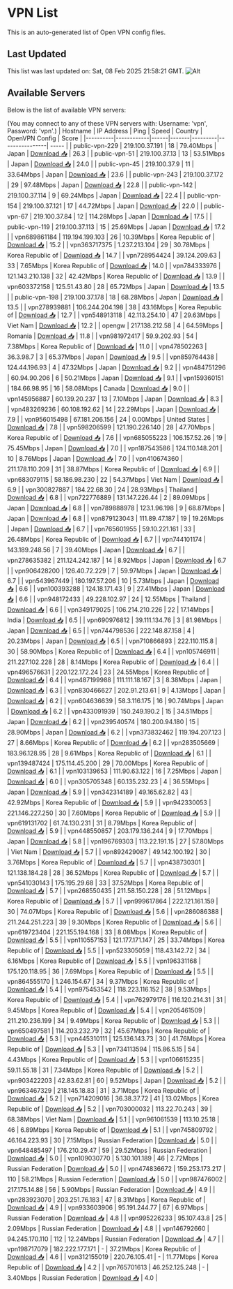 # VPN List

This is an auto-generated list of Open VPN config files.

## Last Updated

This list was last updated on: Sat, 08 Feb 2025 21:58:21 GMT.
![Alt](https://repobeats.axiom.co/api/embed/186b98318ef1479477931607c1ad7d823f12451f.svg "Repobeats analytics image")

## Available Servers

Below is the list of available VPN servers:

(You may connect to any of these VPN servers with: Username: 'vpn', Password: 'vpn'.)
| Hostname | IP Address | Ping | Speed | Country | OpenVPN Config | Score |
|----------|------------|------|-------|---------|----------------| ----- |
| public-vpn-229 | 219.100.37.191 | 18 | 79.40Mbps | Japan | [Download 📥](./configs/server_0_JP.ovpn) | 26.3 |
| public-vpn-51 | 219.100.37.13 | 13 | 53.51Mbps | Japan | [Download 📥](./configs/server_1_JP.ovpn) | 24.0 |
| public-vpn-45 | 219.100.37.9 | 11 | 33.64Mbps | Japan | [Download 📥](./configs/server_2_JP.ovpn) | 23.6 |
| public-vpn-243 | 219.100.37.172 | 29 | 97.48Mbps | Japan | [Download 📥](./configs/server_3_JP.ovpn) | 22.8 |
| public-vpn-142 | 219.100.37.114 | 9 | 69.24Mbps | Japan | [Download 📥](./configs/server_4_JP.ovpn) | 22.4 |
| public-vpn-154 | 219.100.37.121 | 17 | 44.72Mbps | Japan | [Download 📥](./configs/server_5_JP.ovpn) | 22.0 |
| public-vpn-67 | 219.100.37.84 | 12 | 114.28Mbps | Japan | [Download 📥](./configs/server_6_JP.ovpn) | 17.5 |
| public-vpn-119 | 219.100.37.113 | 15 | 25.69Mbps | Japan | [Download 📥](./configs/server_7_JP.ovpn) | 17.2 |
| vpn689861184 | 119.194.199.103 | 26 | 10.39Mbps | Korea Republic of | [Download 📥](./configs/server_8_KR.ovpn) | 15.2 |
| vpn363717375 | 1.237.213.104 | 29 | 30.78Mbps | Korea Republic of | [Download 📥](./configs/server_9_KR.ovpn) | 14.7 |
| vpn728954424 | 39.124.209.63 | 33 | 7.65Mbps | Korea Republic of | [Download 📥](./configs/server_10_KR.ovpn) | 14.0 |
| vpn784333976 | 121.143.210.138 | 32 | 42.42Mbps | Korea Republic of | [Download 📥](./configs/server_11_KR.ovpn) | 13.9 |
| vpn603372158 | 125.51.43.80 | 28 | 65.72Mbps | Japan | [Download 📥](./configs/server_12_JP.ovpn) | 13.5 |
| public-vpn-198 | 219.100.37.178 | 18 | 68.28Mbps | Japan | [Download 📥](./configs/server_13_JP.ovpn) | 13.5 |
| vpn278939881 | 106.244.204.198 | 38 | 43.16Mbps | Korea Republic of | [Download 📥](./configs/server_14_KR.ovpn) | 12.7 |
| vpn548913118 | 42.113.254.10 | 47 | 29.63Mbps | Viet Nam | [Download 📥](./configs/server_15_VN.ovpn) | 12.2 |
| opengw | 217.138.212.58 | 4 | 64.59Mbps | Romania | [Download 📥](./configs/server_16_RO.ovpn) | 11.8 |
| vpn981972417 | 59.9.202.93 | 54 | 7.38Mbps | Korea Republic of | [Download 📥](./configs/server_17_KR.ovpn) | 11.0 |
| vpn478502263 | 36.3.98.7 | 3 | 65.37Mbps | Japan | [Download 📥](./configs/server_18_JP.ovpn) | 9.5 |
| vpn859764438 | 124.44.196.93 | 4 | 47.32Mbps | Japan | [Download 📥](./configs/server_19_JP.ovpn) | 9.2 |
| vpn484751296 | 60.94.90.206 | 6 | 50.21Mbps | Japan | [Download 📥](./configs/server_20_JP.ovpn) | 9.1 |
| vpn159360151 | 184.66.98.95 | 16 | 58.08Mbps | Canada | [Download 📥](./configs/server_21_CA.ovpn) | 9.0 |
| vpn145956887 | 60.139.20.237 | 13 | 7.10Mbps | Japan | [Download 📥](./configs/server_22_JP.ovpn) | 8.3 |
| vpn483269236 | 60.108.192.62 | 14 | 22.29Mbps | Japan | [Download 📥](./configs/server_23_JP.ovpn) | 7.9 |
| vpn956015498 | 67.181.206.156 | 24 | 0.00Mbps | United States | [Download 📥](./configs/server_24_US.ovpn) | 7.8 |
| vpn598206599 | 121.190.226.140 | 28 | 47.70Mbps | Korea Republic of | [Download 📥](./configs/server_25_KR.ovpn) | 7.6 |
| vpn685055223 | 106.157.52.26 | 19 | 75.45Mbps | Japan | [Download 📥](./configs/server_26_JP.ovpn) | 7.0 |
| vpn187543586 | 124.110.148.201 | 10 | 8.76Mbps | Japan | [Download 📥](./configs/server_27_JP.ovpn) | 7.0 |
| vpn410674360 | 211.178.110.209 | 31 | 38.87Mbps | Korea Republic of | [Download 📥](./configs/server_28_KR.ovpn) | 6.9 |
| vpn683079115 | 58.186.98.230 | 22 | 54.37Mbps | Viet Nam | [Download 📥](./configs/server_29_VN.ovpn) | 6.9 |
| vpn300827887 | 184.22.68.30 | 24 | 28.93Mbps | Thailand | [Download 📥](./configs/server_30_TH.ovpn) | 6.8 |
| vpn722776889 | 131.147.226.44 | 2 | 89.09Mbps | Japan | [Download 📥](./configs/server_31_JP.ovpn) | 6.8 |
| vpn789888978 | 123.1.96.198 | 9 | 68.87Mbps | Japan | [Download 📥](./configs/server_32_JP.ovpn) | 6.8 |
| vpn879123043 | 111.89.47.187 | 19 | 19.26Mbps | Japan | [Download 📥](./configs/server_33_JP.ovpn) | 6.7 |
| vpn765601955 | 59.10.221.161 | 33 | 26.48Mbps | Korea Republic of | [Download 📥](./configs/server_34_KR.ovpn) | 6.7 |
| vpn744101174 | 143.189.248.56 | 7 | 39.40Mbps | Japan | [Download 📥](./configs/server_35_JP.ovpn) | 6.7 |
| vpn278635382 | 211.124.242.187 | 14 | 8.92Mbps | Japan | [Download 📥](./configs/server_36_JP.ovpn) | 6.7 |
| vpn906428200 | 126.40.72.229 | 7 | 59.97Mbps | Japan | [Download 📥](./configs/server_37_JP.ovpn) | 6.7 |
| vpn543967449 | 180.197.57.206 | 10 | 5.73Mbps | Japan | [Download 📥](./configs/server_38_JP.ovpn) | 6.6 |
| vpn100393288 | 124.18.171.43 | 9 | 27.41Mbps | Japan | [Download 📥](./configs/server_39_JP.ovpn) | 6.6 |
| vpn948172433 | 49.228.102.97 | 24 | 12.55Mbps | Thailand | [Download 📥](./configs/server_40_TH.ovpn) | 6.6 |
| vpn349179025 | 106.214.210.226 | 22 | 17.14Mbps | India | [Download 📥](./configs/server_41_IN.ovpn) | 6.5 |
| vpn690976812 | 39.111.134.76 | 3 | 81.98Mbps | Japan | [Download 📥](./configs/server_42_JP.ovpn) | 6.5 |
| vpn744798536 | 222.148.87.158 | 4 | 20.23Mbps | Japan | [Download 📥](./configs/server_43_JP.ovpn) | 6.5 |
| vpn710866893 | 222.110.115.8 | 30 | 58.90Mbps | Korea Republic of | [Download 📥](./configs/server_44_KR.ovpn) | 6.4 |
| vpn105746911 | 211.227.102.228 | 28 | 8.14Mbps | Korea Republic of | [Download 📥](./configs/server_45_KR.ovpn) | 6.4 |
| vpn496576631 | 220.122.172.24 | 23 | 24.55Mbps | Korea Republic of | [Download 📥](./configs/server_46_KR.ovpn) | 6.4 |
| vpn487199988 | 111.111.18.167 | 3 | 8.38Mbps | Japan | [Download 📥](./configs/server_47_JP.ovpn) | 6.3 |
| vpn830466627 | 202.91.213.61 | 9 | 4.13Mbps | Japan | [Download 📥](./configs/server_48_JP.ovpn) | 6.2 |
| vpn604636639 | 58.3.116.175 | 16 | 90.74Mbps | Japan | [Download 📥](./configs/server_49_JP.ovpn) | 6.2 |
| vpn433091939 | 150.249.190.2 | 15 | 34.51Mbps | Japan | [Download 📥](./configs/server_50_JP.ovpn) | 6.2 |
| vpn239540574 | 180.200.94.180 | 15 | 28.90Mbps | Japan | [Download 📥](./configs/server_51_JP.ovpn) | 6.2 |
| vpn373832462 | 119.194.207.123 | 27 | 8.66Mbps | Korea Republic of | [Download 📥](./configs/server_52_KR.ovpn) | 6.2 |
| vpn283505669 | 183.96.128.95 | 28 | 9.61Mbps | Korea Republic of | [Download 📥](./configs/server_53_KR.ovpn) | 6.1 |
| vpn139487424 | 175.114.45.200 | 29 | 70.00Mbps | Korea Republic of | [Download 📥](./configs/server_54_KR.ovpn) | 6.1 |
| vpn103139653 | 111.90.63.122 | 16 | 7.25Mbps | Japan | [Download 📥](./configs/server_55_JP.ovpn) | 6.0 |
| vpn305705348 | 60.135.232.23 | 4 | 36.55Mbps | Japan | [Download 📥](./configs/server_56_JP.ovpn) | 5.9 |
| vpn342314189 | 49.165.62.82 | 43 | 42.92Mbps | Korea Republic of | [Download 📥](./configs/server_57_KR.ovpn) | 5.9 |
| vpn942330053 | 221.146.227.250 | 30 | 7.60Mbps | Korea Republic of | [Download 📥](./configs/server_58_KR.ovpn) | 5.9 |
| vpn619131702 | 61.74.130.231 | 31 | 8.79Mbps | Korea Republic of | [Download 📥](./configs/server_59_KR.ovpn) | 5.9 |
| vpn448550857 | 203.179.136.244 | 9 | 17.70Mbps | Japan | [Download 📥](./configs/server_60_JP.ovpn) | 5.8 |
| vpn196769303 | 113.22.191.15 | 27 | 57.80Mbps | Viet Nam | [Download 📥](./configs/server_61_VN.ovpn) | 5.7 |
| vpn892429087 | 49.142.100.192 | 30 | 3.76Mbps | Korea Republic of | [Download 📥](./configs/server_62_KR.ovpn) | 5.7 |
| vpn438730301 | 121.138.184.28 | 28 | 36.52Mbps | Korea Republic of | [Download 📥](./configs/server_63_KR.ovpn) | 5.7 |
| vpn541030143 | 175.195.29.68 | 33 | 37.52Mbps | Korea Republic of | [Download 📥](./configs/server_64_KR.ovpn) | 5.7 |
| vpn268550435 | 211.58.150.228 | 28 | 51.12Mbps | Korea Republic of | [Download 📥](./configs/server_65_KR.ovpn) | 5.7 |
| vpn999617864 | 222.121.161.159 | 30 | 74.07Mbps | Korea Republic of | [Download 📥](./configs/server_66_KR.ovpn) | 5.6 |
| vpn286086388 | 211.244.251.223 | 39 | 9.30Mbps | Korea Republic of | [Download 📥](./configs/server_67_KR.ovpn) | 5.6 |
| vpn619723404 | 221.155.194.168 | 33 | 8.08Mbps | Korea Republic of | [Download 📥](./configs/server_68_KR.ovpn) | 5.5 |
| vpn110557153 | 121.177.171.147 | 25 | 33.74Mbps | Korea Republic of | [Download 📥](./configs/server_69_KR.ovpn) | 5.5 |
| vpn523305059 | 118.43.142.72 | 34 | 6.16Mbps | Korea Republic of | [Download 📥](./configs/server_70_KR.ovpn) | 5.5 |
| vpn196331168 | 175.120.118.95 | 36 | 7.69Mbps | Korea Republic of | [Download 📥](./configs/server_71_KR.ovpn) | 5.5 |
| vpn864555170 | 1.246.154.67 | 34 | 9.37Mbps | Korea Republic of | [Download 📥](./configs/server_72_KR.ovpn) | 5.4 |
| vpn975453542 | 118.223.116.152 | 38 | 9.53Mbps | Korea Republic of | [Download 📥](./configs/server_73_KR.ovpn) | 5.4 |
| vpn762979176 | 116.120.214.31 | 31 | 9.45Mbps | Korea Republic of | [Download 📥](./configs/server_74_KR.ovpn) | 5.4 |
| vpn205461509 | 211.210.236.199 | 34 | 9.49Mbps | Korea Republic of | [Download 📥](./configs/server_75_KR.ovpn) | 5.3 |
| vpn650497581 | 114.203.232.79 | 32 | 45.67Mbps | Korea Republic of | [Download 📥](./configs/server_76_KR.ovpn) | 5.3 |
| vpn445310111 | 125.136.143.73 | 30 | 41.76Mbps | Korea Republic of | [Download 📥](./configs/server_77_KR.ovpn) | 5.3 |
| vpn734113594 | 115.86.5.15 | 54 | 4.43Mbps | Korea Republic of | [Download 📥](./configs/server_78_KR.ovpn) | 5.3 |
| vpn106615235 | 59.11.55.18 | 31 | 7.34Mbps | Korea Republic of | [Download 📥](./configs/server_79_KR.ovpn) | 5.2 |
| vpn903422203 | 42.83.62.81 | 60 | 9.52Mbps | Japan | [Download 📥](./configs/server_80_JP.ovpn) | 5.2 |
| vpn963467329 | 218.145.18.83 | 31 | 3.71Mbps | Korea Republic of | [Download 📥](./configs/server_81_KR.ovpn) | 5.2 |
| vpn714209016 | 36.38.37.72 | 41 | 13.02Mbps | Korea Republic of | [Download 📥](./configs/server_82_KR.ovpn) | 5.2 |
| vpn703000032 | 113.22.70.243 | 39 | 68.38Mbps | Viet Nam | [Download 📥](./configs/server_83_VN.ovpn) | 5.1 |
| vpn961061539 | 113.10.25.18 | 46 | 6.89Mbps | Korea Republic of | [Download 📥](./configs/server_84_KR.ovpn) | 5.1 |
| vpn745809792 | 46.164.223.93 | 30 | 7.15Mbps | Russian Federation | [Download 📥](./configs/server_85_RU.ovpn) | 5.0 |
| vpn648485497 | 176.210.29.47 | 59 | 29.52Mbps | Russian Federation | [Download 📥](./configs/server_86_RU.ovpn) | 5.0 |
| vpn109030770 | 5.130.101.189 | 46 | 2.72Mbps | Russian Federation | [Download 📥](./configs/server_87_RU.ovpn) | 5.0 |
| vpn474836672 | 159.253.173.217 | 110 | 58.21Mbps | Russian Federation | [Download 📥](./configs/server_88_RU.ovpn) | 5.0 |
| vpn987476002 | 217.175.14.88 | 56 | 5.90Mbps | Russian Federation | [Download 📥](./configs/server_89_RU.ovpn) | 4.9 |
| vpn283923070 | 203.251.76.183 | 47 | 8.31Mbps | Korea Republic of | [Download 📥](./configs/server_90_KR.ovpn) | 4.9 |
| vpn933603906 | 95.191.244.77 | 67 | 6.97Mbps | Russian Federation | [Download 📥](./configs/server_91_RU.ovpn) | 4.8 |
| vpn995226233 | 95.107.43.8 | 25 | 2.09Mbps | Russian Federation | [Download 📥](./configs/server_92_RU.ovpn) | 4.8 |
| vpn146792660 | 94.245.170.110 | 112 | 12.24Mbps | Russian Federation | [Download 📥](./configs/server_93_RU.ovpn) | 4.7 |
| vpn198717079 | 182.222.177.171 | - | 37.21Mbps | Korea Republic of | [Download 📥](./configs/server_94_KR.ovpn) | 4.6 |
| vpn312155019 | 220.76.105.41 | - | 11.77Mbps | Korea Republic of | [Download 📥](./configs/server_95_KR.ovpn) | 4.2 |
| vpn765701613 | 46.252.125.248 | - | 3.40Mbps | Russian Federation | [Download 📥](./configs/server_96_RU.ovpn) | 4.0 |
